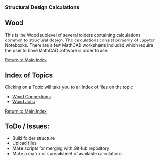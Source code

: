 ### Structural Design Calculations
## Wood
This is the Wood sublevel of several folders containing calculations common to structural design. The calculations consist primarily of Jupyter Notebooks. There are a few MathCAD worksheets included which require the user to have MathCAD software in order to use.

[Return to Main Index](../README.md)

## Index of Topics
Clicking on a Topic will take you to an index of files on the topic

- [Wood Connections](./Wood_Connections/README.md)
- [Wood Joist](./Wood_Joist/README.md)

[Return to Main Index](../README.md)

## ToDo / Issues:
- Build folder structure
- Upload files
- Make scripts for merging with GitHub repository
- Make a matrix or spreadsheet of available calculations